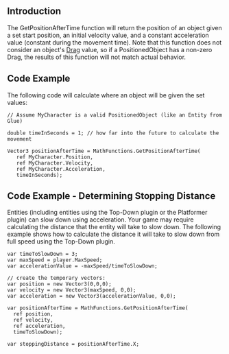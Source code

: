 ## Introduction

The GetPositionAfterTime function will return the position of an object given a set start position, an initial velocity value, and a constant acceleration value (constant during the movement time). Note that this function does not consider an object's [Drag](/documentation/api/flatredball/positionedobject/drag.md) value, so if a PositionedObject has a non-zero Drag, the results of this function will not match actual behavior.

## Code Example

The following code will calculate where an object will be given the set values:

    // Assume MyCharacter is a valid PositionedObject (like an Entity from Glue)

    double timeInSeconds = 1; // how far into the future to calculate the movement

    Vector3 positionAfterTime = MathFunctions.GetPositionAfterTime(
       ref MyCharacter.Position,
       ref MyCharacter.Velocity,
       ref MyCharacter.Acceleration,
       timeInSeconds);

## Code Example - Determining Stopping Distance

Entities (including entities using the Top-Down plugin or the Platformer plugin) can slow down using acceleration. Your game may require calculating the distance that the entity will take to slow down. The following example shows how to calculate the distance it will take to slow down from full speed using the Top-Down plugin.

``` lang:c#
var timeToSlowDown = 3;
var maxSpeed = player.MaxSpeed;
var accelerationValue = -maxSpeed/timeToSlowDown;

// create the temporary vectors:
var position = new Vector3(0,0,0);
var velocity = new Vector3(maxSpeed, 0,0);
var acceleration = new Vector3(accelerationValue, 0,0);

var positionAfterTime = MathFunctions.GetPositionAfterTime(
  ref position,
  ref velocity,
  ref acceleration,
  timeToSlowDown);

var stoppingDistance = positionAfterTime.X;
```

 
